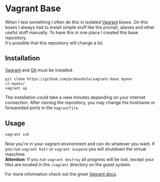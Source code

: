 # Vagrant Base

When I test something I often do this in isolated [Vagrant](https://www.vagrantup.com) boxes. On this boxes I always had to install simple stuff like the prompt, aliases and other useful stuff manually. To have this in one place I created this base repository.  
It's possible that this repository will change a lot.

## Installation
[Vagrant](https://www.vagrantup.com) and [Git](https://git-scm.com/) must be installed.
```bash
git clone https://github.com/probandula/vagrant-base myenv
cd myenv/
vagrant up
```
The installation could take a view minutes depending on your internet connection.
After cloning the repository, you may change the hostname or forwareded ports in the `Vagrantfile`.

## Usage
```bash  
vagrant ssh
```
Now you're in your vagrant environment and can do whatever you want.
If you run `vagrant halt` or `vagrant suspend` you will shutdown the virtual maschine.  
**Attention:** If you run `vagrant destroy` all progress will be lost, except your files are located in the `/vagrant` directory on the guest system.

For more information check out the great [Vagrant docs](https://www.vagrantup.com/docs/).
